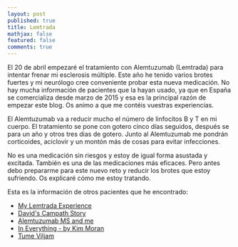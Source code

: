 ```yaml
---
layout: post
published: true
title: Lemtrada
mathjax: false
featured: false
comments: true
---
```


El 20 de abril empezaré el tratamiento con Alemtuzumab (Lemtrada) para intentar frenar mi esclerosis múltiple. Este año he tenido varios brotes fuertes y mi neurólogo cree conveniente probar esta nueva medicación.
No hay mucha información de pacientes que la hayan usado, ya que en España se comercializa desde marzo de 2015 y esa es la principal razón de empezar este blog. Os animo a que me contéis vuestras experiencias.

El Alemtuzumab va a reducir mucho el número de linfocitos B y T en mi cuerpo. El tratamiento se pone con gotero cinco días seguidos, después se para un año y otros tres dias de gotero. Junto al Alemtuzumab me pondrán corticoides, aciclovir y un montón más de cosas para evitar infecciones. 

No es una medicación sin riesgos y estoy de igual forma asustada y excitada. También es una de las medicaciones más eficaces.
Pero antes debo prepararme para este nuevo reto y reducir los brotes que estoy sufriendo. Os explicaré cómo me estoy tratando.

Esta es la información de otros pacientes que he encontrado:

- [My Lemtrada Experience](http://lemtrada.blogspot.com)
- [David's Campath Story](http://www.davidscampathstory.org/experience.html)
- [Alemtuzumab MS and me](http://alemtuzumabmsandme.blogspot.com)
- [In Everything - by Kim Moran](http://www.ineverything.ca/) 
- [Tume Viljam](https://twitter.com/Tumhak)